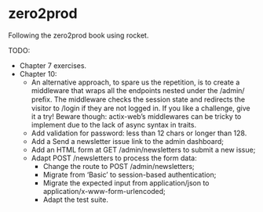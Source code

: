 # zero2prod

Following the zero2prod book using rocket.

TODO:
- Chapter 7 exercises.
- Chapter 10:  
  - An alternative approach, to spare us the repetition, is to create a middleware that wraps all the endpoints nested
    under the /admin/ preﬁx. The middleware checks the session state and redirects the visitor to /login if they are not
    logged in. If you like a challenge, give it a try! Beware though: actix-web’s middlewares can be tricky to implement
    due to the lack of async syntax in traits.
  - Add validation for password: less than 12 chars or longer than 128.
  - Add a Send a newsletter issue link to the admin dashboard;
  - Add an HTML form at GET /admin/newsletters to submit a new issue;
  - Adapt POST /newsletters to process the form data:
    - Change the route to POST /admin/newsletters;
    - Migrate from ‘Basic’ to session-based authentication;
    - Migrate the expected input from application/json to application/x-www-form-urlencoded;
    - Adapt the test suite.
